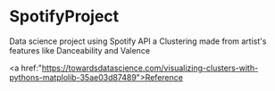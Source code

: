 # SpotifyProject
Data science project using Spotify API 
a Clustering made from artist's features like Danceability and Valence





<a href:"https://towardsdatascience.com/visualizing-clusters-with-pythons-matplolib-35ae03d87489">Reference</a>

